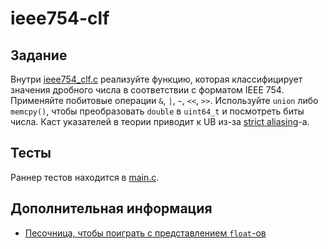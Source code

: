 # ieee754-clf

## Задание

Внутри [ieee754_clf.c](ieee754_clf.c) реализуйте функцию, которая классифицирует
значения дробного числа в соответствии с форматом IEEE 754. Применяйте побитовые
операции `&`, `|`, `~`, `<<`, `>>`. Используйте `union` либо `memcpy()`, чтобы
преобразовать `double` в `uint64_t` и посмотреть биты числа. Каст указателей в
теории приводит к UB из-за [strict
aliasing](https://gist.github.com/shafik/848ae25ee209f698763cffee272a58f8)-а.

## Тесты

Раннер тестов находится в [main.c](main.c).

## Дополнительная информация

- [Песочница, чтобы поиграть с представлением
  `float`-ов](https://www.h-schmidt.net/FloatConverter/IEEE754.html)
